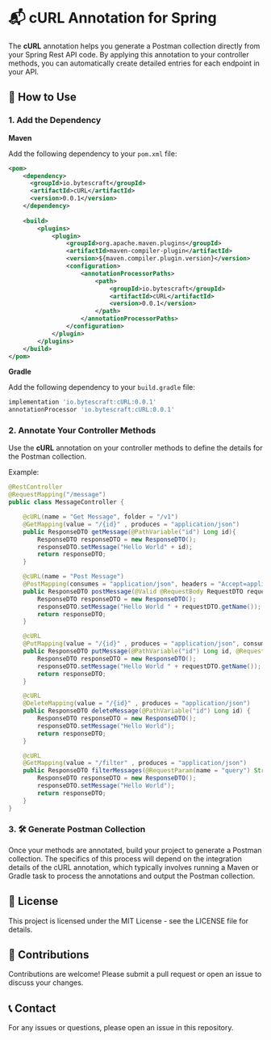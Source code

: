 # 📬 cURL Annotation for Spring
The **cURL** annotation helps you generate a Postman collection directly from your Spring Rest API code. By applying this annotation to your controller methods, you can automatically create detailed entries for each endpoint in your API.

## 🚀 How to Use
### 1. Add the Dependency
**Maven**

Add the following dependency to your `pom.xml` file:

```xml
<pom>
    <dependency>
      <groupId>io.bytescraft</groupId>
      <artifactId>cURL</artifactId>
      <version>0.0.1</version>
    </dependency>
    
    <build>
        <plugins>
            <plugin>
                <groupId>org.apache.maven.plugins</groupId>
                <artifactId>maven-compiler-plugin</artifactId>
                <version>${maven.compiler.plugin.version}</version>
                <configuration>
                    <annotationProcessorPaths>
                        <path>
                            <groupId>io.bytescraft</groupId>
                            <artifactId>cURL</artifactId>
                            <version>0.0.1</version>
                        </path>
                    </annotationProcessorPaths>
                </configuration>
            </plugin>
        </plugins>
    </build>
</pom>
```

**Gradle**

Add the following dependency to your `build.gradle` file:

```groovy
implementation 'io.bytescraft:cURL:0.0.1'
annotationProcessor 'io.bytescraft:cURL:0.0.1'
```

### 2. Annotate Your Controller Methods

Use the **cURL** annotation on your controller methods to define the details for the Postman collection.

Example:
    
```java
@RestController
@RequestMapping("/message")
public class MessageController {

    @cURL(name = "Get Message", folder = "/v1")
    @GetMapping(value = "/{id}" , produces = "application/json")
    public ResponseDTO getMessage(@PathVariable("id") Long id){
        ResponseDTO responseDTO = new ResponseDTO();
        responseDTO.setMessage("Hello World" + id);
        return responseDTO;
    }

    @cURL(name = "Post Message")
    @PostMapping(consumes = "application/json", headers = "Accept=application/json")
    public ResponseDTO postMessage(@Valid @RequestBody RequestDTO requestDTO) {
        ResponseDTO responseDTO = new ResponseDTO();
        responseDTO.setMessage("Hello World " + requestDTO.getName());
        return responseDTO;
    }

    @cURL
    @PutMapping(value = "/{id}" , produces = "application/json", consumes = "application/json")
    public ResponseDTO putMessage(@PathVariable("id") Long id, @RequestBody @Valid RequestDTO requestDTO) {
        ResponseDTO responseDTO = new ResponseDTO();
        responseDTO.setMessage("Hello World " + requestDTO.getName());
        return responseDTO;
    }

    @cURL
    @DeleteMapping(value = "/{id}" , produces = "application/json")
    public ResponseDTO deleteMessage(@PathVariable("id") Long id) {
        ResponseDTO responseDTO = new ResponseDTO();
        responseDTO.setMessage("Hello World");
        return responseDTO;
    }

    @cURL
    @GetMapping(value = "/filter" , produces = "application/json")
    public ResponseDTO filterMessages(@RequestParam(name = "query") String query, @RequestParam(name = "page", required = false) int page, @RequestParam(name = "size", required = false) int size) {
        ResponseDTO responseDTO = new ResponseDTO();
        responseDTO.setMessage("Hello World");
        return responseDTO;
    }
}
```

### 3. 🛠️ Generate Postman Collection
Once your methods are annotated, build your project to generate a Postman collection. The specifics of this process will depend on the integration details of the cURL annotation, which typically involves running a Maven or Gradle task to process the annotations and output the Postman collection.

## 📜 License
This project is licensed under the MIT License - see the LICENSE file for details.

## 🤝 Contributions
Contributions are welcome! Please submit a pull request or open an issue to discuss your changes.

## 📞 Contact
For any issues or questions, please open an issue in this repository.